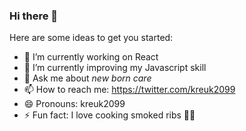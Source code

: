### Hi there 👋

<!--
**kreuk2099/kreuk2099** is a ✨ _special_ ✨ repository because its `README.md` (this file) appears on your GitHub profile.
-->
Here are some ideas to get you started:

- 🔭 I’m currently working on React 
- 🌱 I’m currently improving my Javascript skill
- 💬 Ask me about _new born care_
- 📫 How to reach me: https://twitter.com/kreuk2099
- 😄 Pronouns: kreuk2099
- ⚡ Fun fact: I love cooking smoked ribs 🍖🥩

